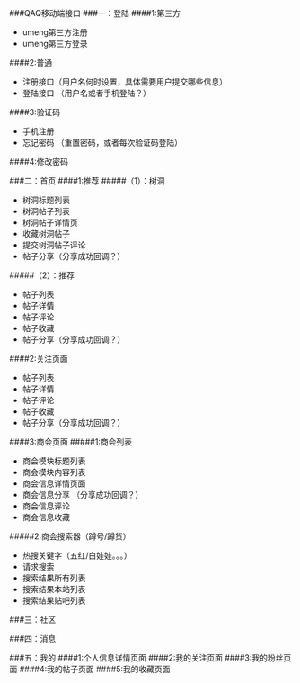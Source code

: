 ###QAQ移动端接口
###一：登陆
####1:第三方
* umeng第三方注册
* umeng第三方登录

####2:普通
* 注册接口（用户名何时设置，具体需要用户提交哪些信息）
* 登陆接口 （用户名或者手机登陆？）

####3:验证码
* 手机注册 
* 忘记密码 （重置密码，或者每次验证码登陆）

####4:修改密码



###二：首页
####1:推荐
#####（1）：树洞
* 树洞标题列表
* 树洞帖子列表
* 树洞帖子详情页
* 收藏树洞帖子
* 提交树洞帖子评论
* 帖子分享（分享成功回调？）


#####（2）：推荐
* 帖子列表
* 帖子详情
* 帖子评论
* 帖子收藏 
* 帖子分享（分享成功回调？）


####2:关注页面
* 帖子列表
* 帖子详情
* 帖子评论
* 帖子收藏
* 帖子分享（分享成功回调？）

####3:商会页面
#####1:商会列表
* 商会模块标题列表
* 商会模块内容列表
* 商会信息详情页面
* 商会信息分享 （分享成功回调？）
* 商会信息评论
* 商会信息收藏

#####2:商会搜索器（蹲号/蹲货）
* 热搜关键字（五红/白娃娃。。。）
* 请求搜索
* 搜索结果所有列表
* 搜索结果本站列表
* 搜索结果贴吧列表

###三：社区

###四：消息

###五：我的
####1:个人信息详情页面
####2:我的关注页面
####3:我的粉丝页面
####4:我的帖子页面
####5:我的收藏页面



